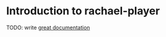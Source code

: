 # Introduction to rachael-player

TODO: write [great documentation](http://jacobian.org/writing/what-to-write/)
